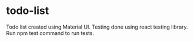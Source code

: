 # todo-list
Todo list created using Material UI. Testing done using react testing library. 
Run npm test command to run tests.
